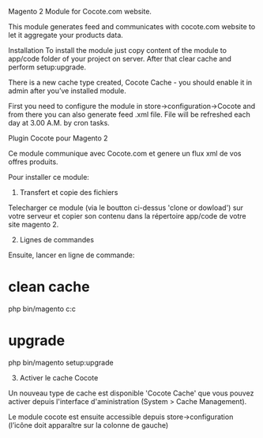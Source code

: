 Magento 2 Module for Cocote.com website.

This module generates feed and communicates with cocote.com website to let it aggregate your products data.

Installation
To install the module just copy content of the module to app/code folder of your project on server.
After that clear cache and perform setup:upgrade.

There is a new cache type created, Cocote Cache  - you should enable it in admin after you’ve installed module.

First you need to configure the module in store->configuration->Cocote and from there you can also generate feed .xml file.
File will be refreshed each day at 3.00 A.M. by cron tasks.



Plugin Cocote pour Magento 2

Ce module communique avec Cocote.com et genere un flux xml de vos offres produits.

Pour installer ce module:

1) Transfert et copie des fichiers

Telecharger ce module (via le boutton ci-dessus 'clone or dowload') sur votre serveur et copier son contenu dans la répertoire app/code de votre site magento 2.

2) Lignes de commandes

Ensuite, lancer en ligne de commande:

# clean cache
php bin/magento c:c
# upgrade
php bin/magento setup:upgrade

3) Activer le cache Cocote

Un nouveau type de cache est disponible 'Cocote Cache' que vous pouvez activer depuis l'interface d'aministration (System > Cache Management).

Le module cocote est ensuite accessible depuis store->configuration (l’icône doit apparaître sur la colonne de gauche)
